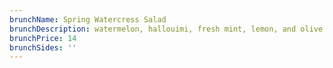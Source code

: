 ```yaml
---
brunchName: Spring Watercress Salad
brunchDescription: watermelon, hallouimi, fresh mint, lemon, and olive oil
brunchPrice: 14
brunchSides: ''
---
```


